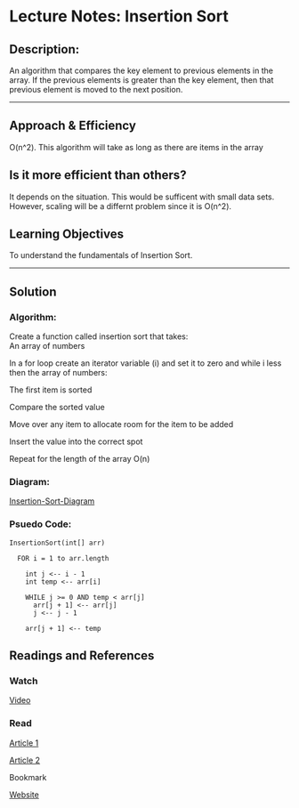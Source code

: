 # Lecture Notes: Insertion Sort

## Description:
An algorithm that compares the key element to previous elements in the array. If the previous elements is greater than the key element, then that previous element is moved to the next position.
___

## Approach & Efficiency
O(n^2). This algorithm will take as long as there are items in the array

## Is it more efficient than others? 

It depends on the situation. This would be sufficent with small data sets. However, scaling will be a differnt problem since it is O(n^2).

## Learning Objectives
To understand the fundamentals of Insertion Sort. 

___
## Solution

### Algorithm:

Create a function called insertion sort that takes: \
An array of numbers

In a for loop create an iterator variable (i) and set it to zero and while i less then the array of numbers: 

The first item is sorted

Compare the sorted value 

Move over any item to allocate room for the item to be added

Insert the value into the correct spot

Repeat for the length of the array O(n)

### Diagram: 
[Insertion-Sort-Diagram](https://he-s3.s3.amazonaws.com/media/uploads/46bfac9.png)
### Psuedo Code:
```
InsertionSort(int[] arr)

  FOR i = 1 to arr.length
  
    int j <-- i - 1
    int temp <-- arr[i]
    
    WHILE j >= 0 AND temp < arr[j]
      arr[j + 1] <-- arr[j]
      j <-- j - 1
      
    arr[j + 1] <-- temp
```


## Readings and References
### Watch
[Video](https://www.youtube.com/watch?v=pmDnM9gUxNc)
### Read

[Article 1](https://en.wikipedia.org/wiki/Insertion_sort)

[Article 2](https://www.khanacademy.org/computing/computer-science/algorithms/insertion-sort/a/insertion-sort)

Bookmark

[Website](https://www.geeksforgeeks.org/insertion-sort/)
